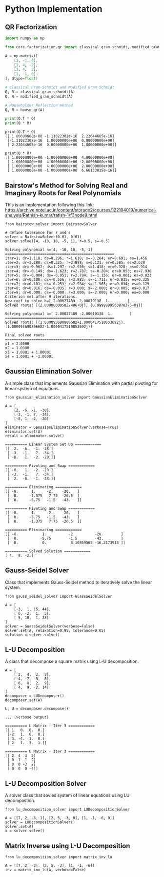 # Python Implementation

## QR Factorization 
```python
import numpy as np

from core.factorization.qr import classical_gram_schmidt, modified_gram_schmidt, house_qr

A = np.matrix([
    [1, -1, 4],
    [1, 4, -2],
    [1, 4,  2],
    [1, -1, 0]
], dtype=float)

# classical Gram-Schmidt and Modified Gram-Schmidt
Q, R = classical_gram_schmidt(A)
Q, R = modified_gram_schmidt(A)

# Householder Reflection method
Q, R = house_qr(A)

print(Q.T * Q)
print(Q * R)
```

```
print(Q.T * Q)
[[ 1.00000000e+00 -1.11022302e-16  2.22044605e-16]
 [-1.11022302e-16  1.00000000e+00  0.00000000e+00]
 [ 2.22044605e-16  0.00000000e+00  1.00000000e+00]]

print(Q * R)
[[ 1.00000000e+00 -1.00000000e+00  4.00000000e+00]
 [ 1.00000000e+00  4.00000000e+00 -2.00000000e+00]
 [ 1.00000000e+00  4.00000000e+00  2.00000000e+00]
 [ 1.00000000e+00 -1.00000000e+00  6.66133815e-16]]
```


## Bairstow's Method for Solving Real and Imaginary Roots for Real Polynomials
This is an implementation following this link:
https://archive.nptel.ac.in/content/storage2/courses/122104019/numerical-analysis/Rathish-kumar/ratish-1/f3node9.html

```
from bairstow_solver import BairstowSolver

# define tolerance for r and s
solver = BairstowSolver(0.01, 0.01)
solver.solve([4, -10, 10, -5, 1], r=0.5, s=-0.5)
```

```
Solving polynomial a=[4, -10, 10, -5, 1]
==================================================
iter=1; dr=1.118; ds=0.296; r=1.618; s=-0.204; er=0.691; es=1.456
iter=2; dr=2.280; ds=0.325; r=3.898; s=0.121; er=0.585; es=2.678
iter=3; dr=-0.962; ds=1.297; r=2.936; s=1.418; er=0.328; es=0.914
iter=4; dr=-0.149; ds=-1.623; r=2.787; s=-0.204; er=0.053; es=7.938
iter=5; dr=-0.004; ds=-0.951; r=2.784; s=-1.156; er=0.001; es=0.823
iter=6; dr=0.100; ds=-0.556; r=2.883; s=-1.711; er=0.035; es=0.325
iter=7; dr=0.101; ds=-0.253; r=2.984; s=-1.965; er=0.034; es=0.129
iter=8; dr=0.016; ds=-0.035; r=3.000; s=-2.000; er=0.005; es=0.017
iter=9; dr=0.000; ds=-0.000; r=3.000; s=-2.000; er=0.000; es=0.000
Criterion met after 9 iterations.
New coef to solve b=[ 2.00027489 -2.00019138  1.        ]
Solved roots: [(2.000000005827486+0j), (0.9999999563878375-0j)]

Solving polynomial a=[ 2.00027489 -2.00019138  1.        ]
==================================================
Solved roots: [(1.000095690806682+1.0000417510853692j), (1.000095690806682-1.0000417510853692j)]

Final solved roots
==================================================
x1 = 2.0000
x2 = 1.0000
x3 = 1.0001 + 1.0000i
x4 = 1.0001 + -1.0000i
```


## Gaussian Elimination Solver
A simple class that implements Gaussian Elimination with partial pivoting for linear system of equations.
```
from gaussian_elimination_solver import GaussianEliminationSolver

A = [
    [2, -6, -1, -38],
    [-3, -1, 7, -34],
    [-8, 1, -2, -20]
]
eliminator = GaussianEliminationSolver(verbose=True)
eliminator.set(A)
result = eliminator.solve()
```

```
========== Linear System Set Up ============
[[  2.  -6.  -1. -38.]
 [ -3.  -1.   7. -34.]
 [ -8.   1.  -2. -20.]]

========== Pivoting and Swap ============
[[ -8.   1.  -2. -20.]
 [ -3.  -1.   7. -34.]
 [  2.  -6.  -1. -38.]]

========== Eliminating ============
[[ -8.      1.     -2.    -20.   ]
 [  0.     -1.375   7.75  -26.5  ]
 [  0.     -5.75   -1.5   -43.   ]]

========== Pivoting and Swap ============
[[ -8.      1.     -2.    -20.   ]
 [  0.     -5.75   -1.5   -43.   ]
 [  0.     -1.375   7.75  -26.5  ]]

========== Eliminating ============
[[ -8.           1.          -2.         -20.        ]
 [  0.          -5.75        -1.5        -43.        ]
 [  0.           0.           8.10869565 -16.2173913 ]]

========== Solved Solution ============
[ 4.  8. -2.]
```

## Gauss-Seidel Solver
Class that implements Gauss-Seidel method to iteratively solve the linear system.
```
from gauss_seidel_solver import GuassSeidelSolver

A = [
    [-3,  1, 15, 44],
    [ 6, -2,  1,  5],
    [ 5, 10,  1, 28]
]
solver = GuassSeidelSolver(verbose=False)
solver.set(A, relaxation=0.95, tolerance=0.05)
solution = solver.solve()
```

## L-U Decomposition
A class that decompose a square matrix using L-U decomposition.

```
A = [
    [ 2,  4,  3,  5],
    [-4, -7, -5, -8],
    [ 6,  8,  2,  9],
    [ 4,  9, -2, 14]
]
decomposer = LUDecomposer()
decomposer.set(A)

L, U = decomposer.decompose()
```

```
... (verbose output)

========== L Matrix - Iter 3 ============
[[ 1.  0.  0.  0.]
 [-2.  1.  0.  0.]
 [ 3. -4.  1.  0.]
 [ 2.  1.  3.  1.]]

========== U Matrix - Iter 3 ============
[[ 2  4  3  5]
 [ 0  1  1  2]
 [ 0  0 -3  2]
 [ 0  0  0 -4]]
```

## L-U Decomposition Solver
A solver class that sovles system of linear equations using LU decompostion.
```
from lu_decomposition_solver import LUDecompositionSolver

A = [[7, 2, -3, 1], [2, 5, -3, 0], [1, -1, -6, 0]]
solver = LUDecompositionSolver()
solver.set(A)
x = solver.solve()
```

## Matrix Inverse using L-U Decomposition
```
from lu_decomposition_solver import matrix_inv_lu

A = [[7, 2, -3], [2, 5, -3], [1, -1, -6]]
inv = matrix_inv_lu(A, verbose=False)
```
